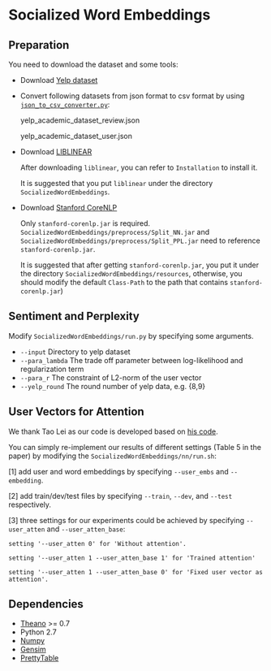 # Socialized Word Embeddings

## Preparation
You need to download the dataset and some tools:
* Download [Yelp dataset](https://www.yelp.com/dataset_challenge/dataset)

* Convert following datasets from json format to csv format by using [`json_to_csv_converter.py`](https://github.com/Yelp/dataset-examples):
  
  yelp_academic_dataset_review.json
  
  yelp_academic_dataset_user.json

* Download [LIBLINEAR](https://github.com/cjlin1/liblinear)
  
  After downloading `liblinear`, you can refer to `Installation` to install it.
  
  It is suggested that you put `liblinear` under the directory `SocializedWordEmbeddings`.

* Download [Stanford CoreNLP](https://github.com/stanfordnlp/CoreNLP)
  
  Only `stanford-corenlp.jar` is required. `SocializedWordEmbeddings/preprocess/Split_NN.jar` and    `SocializedWordEmbeddings/preprocess/Split_PPL.jar` need to reference `stanford-corenlp.jar`. 
  
  
  It is suggested that after getting `stanford-corenlp.jar`, you put it under the directory `SocializedWordEmbeddings/resources`, otherwise, you should modify the default `Class-Path` to the path that contains `stanford-corenlp.jar`)

## Sentiment and Perplexity

Modify `SocializedWordEmbeddings/run.py` by specifying some arguments.

* `--input`     Directory to yelp dataset
* `--para_lambda`     The trade off parameter between log-likelihood and regularization term
* `--para_r`     The constraint of L2-norm of the user vector
* `--yelp_round`     The round number of yelp data, e.g. {8,9}

## User Vectors for Attention

We thank Tao Lei as our code is developed based on [his code](https://github.com/taolei87/rcnn/tree/master/code).

You can simply re-implement our results of different settings (Table 5 in the paper) by modifying the `SocializedWordEmbeddings/nn/run.sh`: 

[1] add user and word embeddings by specifying `--user_embs` and `--embedding`.

[2] add train/dev/test files by specifying `--train`, `--dev`, and `--test` respectively.

[3] three settings for our experiments could be achieved by specifying `--user_atten` and `--user_atten_base`:

    setting '--user_atten 0' for 'Without attention'.
    
    setting '--user_atten 1 --user_atten_base 1' for 'Trained attention'
    
    setting '--user_atten 1 --user_atten_base 0' for 'Fixed user vector as attention'.

## Dependencies

* [Theano](http://deeplearning.net/software/theano/) >= 0.7 
* Python 2.7 
* [Numpy](http://www.numpy.org) 
* [Gensim](https://radimrehurek.com/gensim/install.html)
* [PrettyTable](https://pypi.python.org/pypi/PrettyTable)
